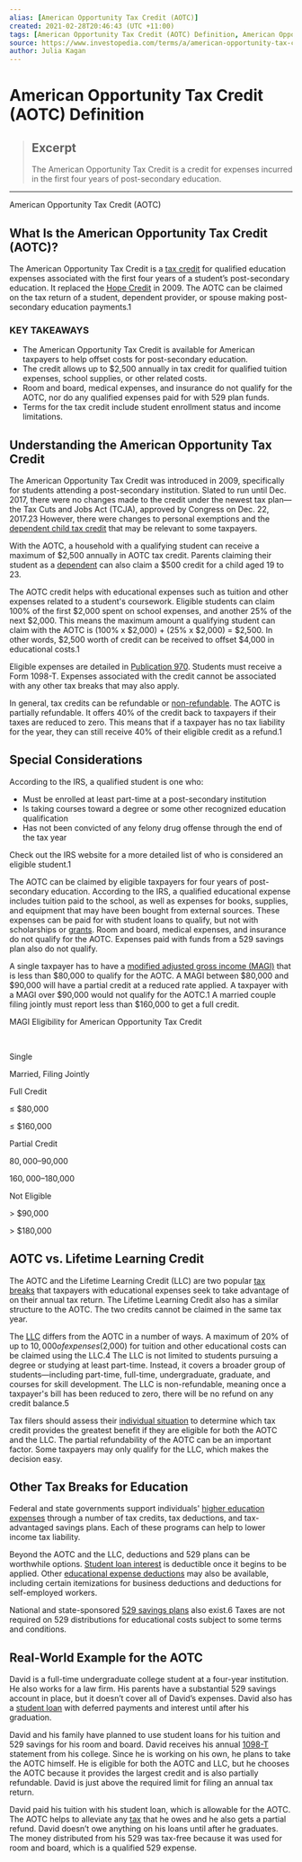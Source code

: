 ```yaml
---
alias: [American Opportunity Tax Credit (AOTC)]
created: 2021-02-28T20:46:43 (UTC +11:00)
tags: [American Opportunity Tax Credit (AOTC) Definition, American Opportunity Tax Credit (AOTC)]
source: https://www.investopedia.com/terms/a/american-opportunity-tax-credit.asp
author: Julia Kagan
---
```


# American Opportunity Tax Credit (AOTC) Definition

> ## Excerpt
> The American Opportunity Tax Credit is a credit for expenses incurred in the first four years of post-secondary education.

---

American Opportunity Tax Credit (AOTC)
## What Is the American Opportunity Tax Credit (AOTC)?

The American Opportunity Tax Credit is a [tax credit](https://www.investopedia.com/terms/t/taxcredit.asp) for qualified education expenses associated with the first four years of a student’s post-secondary education. It replaced the [Hope Credit](https://www.investopedia.com/terms/h/hope-credit.asp) in 2009. The AOTC can be claimed on the tax return of a student, dependent provider, or spouse making post-secondary education payments.1

### KEY TAKEAWAYS

-   The American Opportunity Tax Credit is available for American taxpayers to help offset costs for post-secondary education.
-   The credit allows up to $2,500 annually in tax credit for qualified tuition expenses, school supplies, or other related costs.
-   Room and board, medical expenses, and insurance do not qualify for the AOTC, nor do any qualified expenses paid for with 529 plan funds.
-   Terms for the tax credit include student enrollment status and income limitations.

## Understanding the American Opportunity Tax Credit

The American Opportunity Tax Credit was introduced in 2009, specifically for students attending a post-secondary institution. Slated to run until Dec. 2017, there were no changes made to the credit under the newest tax plan—the Tax Cuts and Jobs Act (TCJA), approved by Congress on Dec. 22, 2017.23 However, there were changes to personal exemptions and the [dependent child tax credit](https://www.taxpolicycenter.org/briefing-book/what-tax-incentives-exist-higher-education) that may be relevant to some taxpayers.

With the AOTC, a household with a qualifying student can receive a maximum of $2,500 annually in AOTC tax credit. Parents claiming their student as a [dependent](https://www.investopedia.com/terms/d/dependent.asp) can also claim a $500 credit for a child aged 19 to 23.

The AOTC credit helps with educational expenses such as tuition and other expenses related to a student's coursework. Eligible students can claim 100% of the first $2,000 spent on school expenses, and another 25% of the next $2,000. This means the maximum amount a qualifying student can claim with the AOTC is (100% x $2,000) + (25% x $2,000) = $2,500. In other words, $2,500 worth of credit can be received to offset $4,000 in educational costs.1

Eligible expenses are detailed in [Publication 970](https://www.irs.gov/pub/irs-pdf/p970.pdf). Students must receive a Form 1098-T. Expenses associated with the credit cannot be associated with any other tax breaks that may also apply.

In general, tax credits can be refundable or [non-refundable](https://www.investopedia.com/terms/n/nonrefundabletaxcredit.asp). The AOTC is partially refundable. It offers 40% of the credit back to taxpayers if their taxes are reduced to zero. This means that if a taxpayer has no tax liability for the year, they can still receive 40% of their eligible credit as a refund.1

## Special Considerations

According to the IRS, a qualified student is one who:

-   Must be enrolled at least part-time at a post-secondary institution
-   Is taking courses toward a degree or some other recognized education qualification
-   Has not been convicted of any felony drug offense through the end of the tax year

Check out the IRS website for a more detailed list of who is considered an eligible student.1

The AOTC can be claimed by eligible taxpayers for four years of post-secondary education. According to the IRS, a qualified educational expense includes tuition paid to the school, as well as expenses for books, supplies, and equipment that may have been bought from external sources. These expenses can be paid for with student loans to qualify, but not with scholarships or [grants](https://www.investopedia.com/terms/g/grant.asp). Room and board, medical expenses, and insurance do not qualify for the AOTC. Expenses paid with funds from a 529 savings plan also do not qualify.

A single taxpayer has to have a [modified adjusted gross income (MAGI)](https://www.investopedia.com/terms/m/magi.asp) that is less than $80,000 to qualify for the AOTC. A MAGI between $80,000 and $90,000 will have a partial credit at a reduced rate applied. A taxpayer with a MAGI over $90,000 would not qualify for the AOTC.1 A married couple filing jointly must report less than $160,000 to get a full credit.

MAGI Eligibility for American Opportunity Tax Credit

 

Single

Married, Filing Jointly

Full Credit

≤ $80,000

≤ $160,000

Partial Credit

$80,000–$90,000

$160,000–$180,000

Not Eligible

\> $90,000

\> $180,000

## AOTC vs. Lifetime Learning Credit

The AOTC and the Lifetime Learning Credit (LLC) are two popular [tax breaks](https://www.investopedia.com/financial-edge/0312/tax-credits-that-can-get-you-a-refund.aspx) that taxpayers with educational expenses seek to take advantage of on their annual tax return. The Lifetime Learning Credit also has a similar structure to the AOTC. The two credits cannot be claimed in the same tax year.

The [LLC](https://www.investopedia.com/terms/l/lifelearningcredit.asp) differs from the AOTC in a number of ways. A maximum of 20% of up to $10,000 of expenses ($2,000) for tuition and other educational costs can be claimed using the LLC.4 The LLC is not limited to students pursuing a degree or studying at least part-time. Instead, it covers a broader group of students—including part-time, full-time, undergraduate, graduate, and courses for skill development. The LLC is non-refundable, meaning once a taxpayer's bill has been reduced to zero, there will be no refund on any credit balance.5

Tax filers should assess their [individual situation](https://www.investopedia.com/terms/i/individual-tax-return.asp) to determine which tax credit provides the greatest benefit if they are eligible for both the AOTC and the LLC. The partial refundability of the AOTC can be an important factor. Some taxpayers may only qualify for the LLC, which makes the decision easy.

## Other Tax Breaks for Education

Federal and state governments support individuals' [higher education expenses](https://www.irs.gov/newsroom/tax-benefits-for-education-information-center) through a number of tax credits, tax deductions, and tax-advantaged savings plans. Each of these programs can help to lower income tax liability.

Beyond the AOTC and the LLC, deductions and 529 plans can be worthwhile options. [Student loan interest](https://www.investopedia.com/terms/s/slid.asp) is deductible once it begins to be applied. Other [educational expense deductions](https://www.investopedia.com/personal-finance/costs-going-back-school-adult/) may also be available, including certain itemizations for business deductions and deductions for self-employed workers.

National and state-sponsored [529 savings plans](https://www.investopedia.com/terms/1/529-savings-plan.asp) also exist.6 Taxes are not required on 529 distributions for educational costs subject to some terms and conditions.

## Real-World Example for the AOTC

David is a full-time undergraduate college student at a four-year institution. He also works for a law firm. His parents have a substantial 529 savings account in place, but it doesn’t cover all of David’s expenses. David also has a [student loan](https://www.investopedia.com/student-loans-4689727) with deferred payments and interest until after his graduation.

David and his family have planned to use student loans for his tuition and 529 savings for his room and board. David receives his annual [1098-T](https://www.irs.gov/forms-pubs/about-form-1098-t) statement from his college. Since he is working on his own, he plans to take the AOTC himself. He is eligible for both the AOTC and LLC, but he chooses the AOTC because it provides the largest credit and is also partially refundable. David is just above the required limit for filing an annual tax return.

David paid his tuition with his student loan, which is allowable for the AOTC. The AOTC helps to alleviate any [tax](https://www.investopedia.com/terms/i/incometax.asp) that he owes and he also gets a partial refund. David doesn’t owe anything on his loans until after he graduates. The money distributed from his 529 was tax-free because it was used for room and board, which is a qualified 529 expense.
